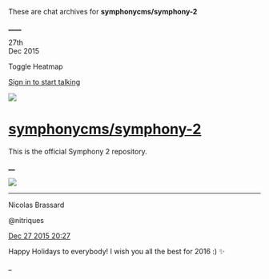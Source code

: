 These are chat archives for **symphonycms/symphony-2**

[__](/symphonycms/symphony-2/archives/2015/12/28)[__](/symphonycms/symphony-2/archives/2015/12/26)

27th  
Dec 2015

Toggle Heatmap

[Sign in to start talking](/login?action=login&button=archive-login)

![](https://avatars-02.gitter.im/group/iv/3/57542c45c43b8c601977197e?s=48)

#  [symphonycms/symphony-2](/symphonycms/symphony-2)

This is the official Symphony 2 repository.

[ __](/orgs/symphonycms/rooms "More symphonycms rooms")

![](https://avatars1.githubusercontent.com/u/771169?v=3&s=30)

____

Nicolas Brassard

@nitriques

[Dec 27 2015
20:27](https://gitter.im/symphonycms/symphony-2?at=568049c50171d1791d024e55)

Happy Holidays to everybody! I wish you all the best for 2016 :) :sparkles:

_

